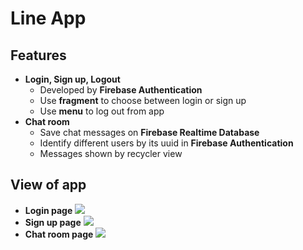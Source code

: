 # Line App
## Features
- **Login, Sign up, Logout**
  - Developed by **Firebase Authentication**
  - Use **fragment** to choose between login or sign up
  - Use **menu** to log out from app
- **Chat room**
  - Save chat messages on **Firebase Realtime Database**
  - Identify different users by its uuid in **Firebase Authentication**
  - Messages shown by recycler view
## View of app
- **Login page**
![](https://i.imgur.com/duCd3Pa.png)
- **Sign up page**
![](https://i.imgur.com/6VuCAL9.png)
- **Chat room page**
![](https://i.imgur.com/GXOYTY4.png)